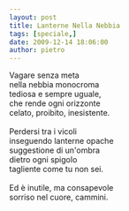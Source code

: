 ```yaml
---
layout: post
title: Lanterne Nella Nebbia
tags: [speciale,]
date: 2009-12-14 18:06:00
author: pietro
---
```

Vagare senza meta<br/>nella nebbia monocroma<br/>tediosa e sempre uguale,<br/>che rende ogni orizzonte<br/>celato, proibito, inesistente.<br/><br/>Perdersi tra i vicoli<br/>inseguendo lanterne opache<br/>suggestione di un'ombra<br/>dietro ogni spigolo<br/>tagliente come tu non sei.<br/><br/>Ed è inutile, ma consapevole<br/>sorriso nel cuore, cammini.
